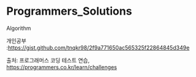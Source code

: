 # Programmers_Solutions
Algorithm

개인공부 :https://gist.github.com/tnqkr98/2f9a771650ac565325f22864845d349e

출처: 프로그래머스 코딩 테스트 연습, https://programmers.co.kr/learn/challenges
